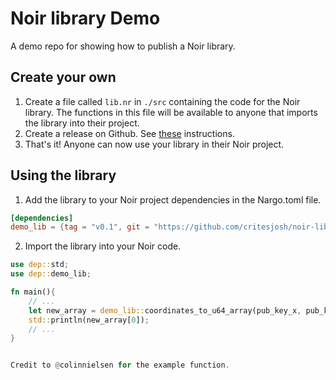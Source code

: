 # Noir library Demo

A demo repo for showing how to publish a Noir library.

## Create your own

1. Create a file called `lib.nr` in `./src` containing the code for the Noir library. The functions in this file will be available to anyone that imports the library into their project.
2. Create a release on Github. See [these](https://docs.github.com/en/repositories/releasing-projects-on-github/managing-releases-in-a-repository) instructions.
3. That's it! Anyone can now use your library in their Noir project.

## Using the library

1. Add the library to your Noir project dependencies in the Nargo.toml file.

```toml
[dependencies]
demo_lib = {tag = "v0.1", git = "https://github.com/critesjosh/noir-lib-demo"}
```

2. Import the library into your Noir code.

```rust
use dep::std;
use dep::demo_lib;

fn main(){
    // ...
    let new_array = demo_lib::coordinates_to_u64_array(pub_key_x, pub_key_y);
    std::println(new_array[0]);
    // ...
}


Credit to @colinnielsen for the example function.
